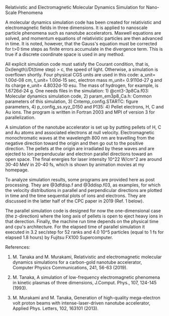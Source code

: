 Relativistic and Electromagnetic Molecular Dynamics Simulation for Nano-Scale Phenomena

A molecular dynamics simulation code has been created for relativistic and electromagnetic fields in three dimensions. It is applied to nanoscale particle phenomena such as nanotube accelerators. Maxwell equations are solved, and momentum equations of relativistic particles are then advanced in time. It is noted, however, that the Gauss's equation must be corrected for t>0 time steps as finite errors accumulate in the divergence term. This is true if a discrete coordinate space is used in any method.

All explicit simulation code must satisfy the Courant condition, that is, Dx(length)/Dt(time step) > c, the speed of light. Otherwise, a simulation is overflown shortly. 
Four physical CGS units are used in this code: a_unit= 1.00d-08 cm, t_unit= 1.00d-15 sec, electron mass m_unit= 0.9110d-27 g and its charge e_unit= 4.8032d-10 esu. The mass of hydrogen, for example, is 1.6726d-24 g. One needs files in the simulation: 1) @cnt3-3p8Ca.f03: Molecular dynamics simulation code, 2) param_em3p8_Ca.h: Common parameters of this simulation, 3) Cntemp_config.STARTC: figure parameters, 4) p_config_ss.xyz_D150 and P135: 4) Pellet electrons, H, C and Au ions. The program is written in Fortran 2003 and MPI of version 3 for parallelization.

A simulation of the nanotube accelerator is set up by putting pellets of H, C and Au atoms and associated electrons at null velocity. 
Electromagnetic monochromatic waves at the wavelength 800 nm are travelling from the negative direction toward the origin and then go out to the positive direction. The pellets at the origin are irradiated by these waves and are ejected to ion perpenducular and electron parallel directions toward an open space. The final energies for laser intensity 10^22 W/cm^2 are around 30-40 MeV in 20-40 fs, which is shown by animation movies at my homepage. 

To analyze simulation results, some programs are provided here as post processing. They are @3dfdisp.f and
@3ddisp.f03, as examples, for which the velocity distributions in parallel and perpendicular directions
are plotted in time and the time sequential plots of ions and electrons. 
They are discussed in the latter half of the CPC paper in 2019 (Ref. 1 below).

The parallel simulation code is designed for now the one-dimensional case (the z-direction) where the long axis of pellets is open to eject heavy ions in that derection. 
Finally, the machine run time depends on the physical time and cpu's architecture. For the elapsed time of parallel simulation it executed in 3.2 sec/step for 52 ranks and 4.0 10^5 particles (equal to 1 fs for elapsed 1.8 hours) by Fujitsu FX100 Supercomputer.  


References:

1. M. Tanaka and M. Murakami, Relativistic and electromagnetic molecular dynamics simulations for a carbon-gold nanotube accelerator, Computer Physics Communications, 241, 56-63 (2019).

2. M. Tanaka, A simulation of low-frequency electromagnetic phenomena in kinetic plasmas of three dimensions, J.Comput. Phys., 107, 124-145 (1993).

3. M. Murakami and M. Tanaka, Generation of high-quality mega-electron volt proton beams with intense-laser-driven nanotube accelerator, Applied Phys. Letters, 102, 163101 (2013).

